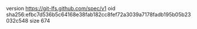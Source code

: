 version https://git-lfs.github.com/spec/v1
oid sha256:efbc7d536b5c64168e38fab182cc8fef72a3039a7178fadb195b05b23032c548
size 674
